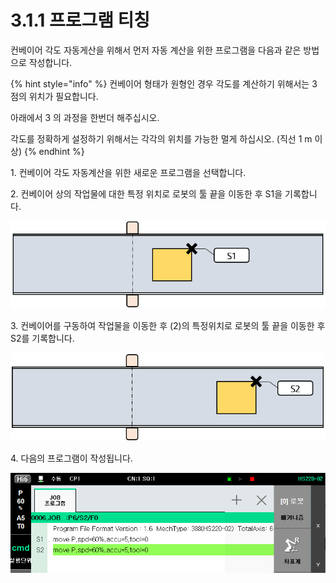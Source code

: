 # 3.1.1 프로그램 티칭

컨베이어 각도 자동게산을 위해서 먼저 자동 계산을 위한 프로그램을 다음과 같은 방법으로 작성합니다.

{% hint style="info" %}
컨베이어 형태가 원형인 경우 각도를 계산하기 위해서는 3 점의 위치가 필요합니다.

아래에서 3 의 과정을 한번더 해주십시오.

각도를 정확하게 설정하기 위해서는 각각의 위치를 가능한 멀게 하십시오. (직선 1 m 이상)
{% endhint %}

1\. 컨베이어 각도 자동계산을 위한 새로운 프로그램을 선택합니다.

2\. 컨베이어 상의 작업물에 대한 특정 위치로 로봇의 툴 끝을 이동한 후 S1을 기록합니다.

!['](../../_assets/image22.png)

3\. 컨베이어를 구동하여 작업물을 이동한 후 (2)의 특정위치로 로봇의 툴 끝을 이동한 후 S2를 기록합니다.

![](../../_assets/image23.png)

4\. 다음의 프로그램이 작성됩니다.

![](../../_assets/image24.png)
